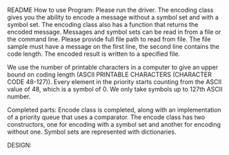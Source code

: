 README
How to use Program: 
Please run the driver. The encoding class gives you the ability to encode a 
message without a symbol set and with a symbol set. The encoding class also has
a function that returns the encoded message. 
Messages and symbol sets can be read in from a file or the command line. 
Please provide full file path to read from file. 
The file sample must have a message on the first line, the second line contains
the code length. The encoded result is written to a specified file. 

We use the number of printable characters in a computer to give an upper bound on 
coding length (ASCII PRINTABLE CHARACTERS (CHARACTER CODE 48-127)).
Every element in the priority starts counting from the ASCII value of 48, which 
is a symbol of 0. We only take symbols up to 127th ASCII number. 


Completed parts: 
Encode class is completed, along with an implementation of a priority queue
that uses a comparator. 
The encode class has two constructors, one for encoding with a symbol set and 
another for encoding without one. Symbol sets are represented with dictionaries. 



DESIGN: 
